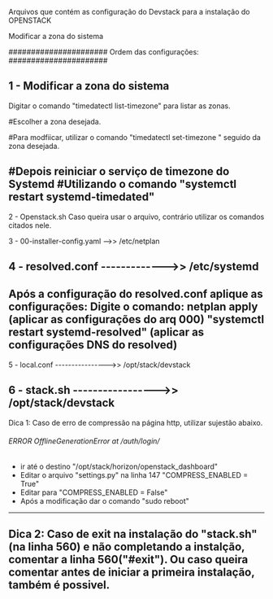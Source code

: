 Arquivos que contém as configuração do Devstack para a instalação do 
                        OPENSTACK 

Modificar a zona do sistema
                            
###################### Ordem das configurações: ######################

1 - Modificar a zona do sistema 
---------------------------------------------------------------------------------------------------------------------------
Digitar o comando "timedatectl list-timezone" para listar as zonas.

#Escolher a zona desejada.

#Para modfiicar, utilizar o comando "timedatectl set-timezone " seguido da zona desejada. 

#Depois reiniciar o serviço de timezone do Systemd 
#Utilizando o comando "systemctl restart systemd-timedated"
---------------------------------------------------------------------------------------------------------------------------
2 - Openstack.sh
Caso queira usar o arquivo, contrário utilizar os comandos citados nele.

3 - 00-installer-config.yaml -->> /etc/netplan
 
4 - resolved.conf ------------->> /etc/systemd
---------------------------------------------------------------------------------------------------------------------------
Após a configuração do resolved.conf aplique as configurações:
Digite o comando: netplan apply (aplicar as configurações do arq 000)
"systemctl restart systemd-resolved" (aplicar as configurações DNS do resolved)
---------------------------------------------------------------------------------------------------------------------------
5 - local.conf ---------------->> /opt/stack/devstack
 
6 - stack.sh  ----------------->> /opt/stack/devstack
---------------------------------------------------------------------------------------------------------------------------
Dica 1:
Caso de erro de compressão na página http, utilizar sujestão abaixo.

###### ERROR OfflineGenerationError at /auth/login/ ######

- ir até o destino "/opt/stack/horizon/openstack_dashboard"
- Editar o arquivo "settings.py" na linha 147 "COMPRESS_ENABLED = True"
- Editar para "COMPRESS_ENABLED = False"
- Após a modificação dar o comando "sudo reboot"
---------------------------------------------------------------------------------------------------------------------------
Dica 2:
Caso de exit na instalação do "stack.sh"(na linha 560) e não completando a instalção, comentar a linha 560("#exit"). Ou caso queira comentar antes de iniciar a primeira instalação, também é possivel.
---------------------------------------------------------------------------------------------------------------------------
